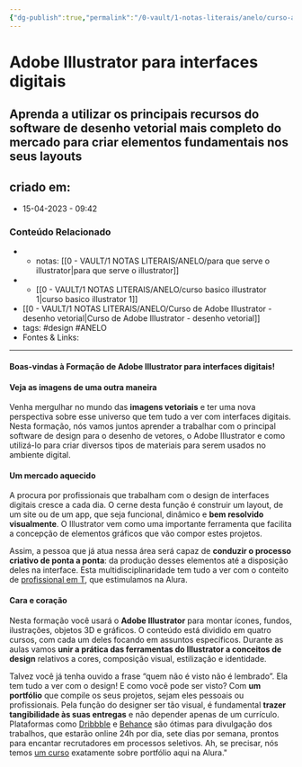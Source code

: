 ```yaml
---
{"dg-publish":true,"permalink":"/0-vault/1-notas-literais/anelo/curso-adobe-illustrator-para-interfaces-digitais/","tags":["design","ANELO"],"dgHomeLink":true,"dgShowLocalGraph":true,"dgShowFileTree":true,"dgEnableSearch":true,"noteIcon":""}
---
```


# Adobe Illustrator para interfaces digitais

## Aprenda a utilizar os principais recursos do software de desenho vetorial mais completo do mercado para criar elementos fundamentais nos seus layouts

## criado em: 
-  15-04-2023 - 09:42

### Conteúdo Relacionado
- - notas: [[0 - VAULT/1 NOTAS LITERAIS/ANELO/para que serve o illustrator\|para que serve o illustrator]]
- -  [[0 - VAULT/1 NOTAS LITERAIS/ANELO/curso basico illustrator 1\|curso basico illustrator 1]]
- [[0 - VAULT/1 NOTAS LITERAIS/ANELO/Curso de Adobe Illustrator - desenho vetorial\|Curso de Adobe Illustrator - desenho vetorial]]
- tags: #design #ANELO
- Fontes & Links: 

---

#### Boas-vindas à Formação de Adobe Illustrator para interfaces digitais!

#### Veja as imagens de uma outra maneira

Venha mergulhar no mundo das **imagens vetoriais** e ter uma nova perspectiva sobre esse universo que tem tudo a ver com interfaces digitais. Nesta formação, nós vamos juntos aprender a trabalhar com o principal software de design para o desenho de vetores, o Adobe Illustrator e como utilizá-lo para criar diversos tipos de materiais para serem usados no ambiente digital.

#### Um mercado aquecido

A procura por profissionais que trabalham com o design de interfaces digitais cresce a cada dia. O cerne desta função é construir um layout, de um site ou de um app, que seja funcional, dinâmico e **bem resolvido visualmente**. O Illustrator vem como uma importante ferramenta que facilita a concepção de elementos gráficos que vão compor estes projetos.

Assim, a pessoa que já atua nessa área será capaz de **conduzir o processo criativo de ponta a ponta**: da produção desses elementos até a disposição deles na interface. Esta multidisciplinaridade tem tudo a ver com o conteito de [profissional em T](https://www.alura.com.br/dev-em-t?gclid=Cj0KCQjwla-hBhD7ARIsAM9tQKtWSaHIAXgXy7hdm_lOqLUSLpeCajRSFRICGOUeBd54Fth9xPuOjmgaAl-_EALw_wcB), que estimulamos na Alura.

#### Cara e coração

Nesta formação você usará o **Adobe Illustrator** para montar ícones, fundos, ilustrações, objetos 3D e gráficos. O conteúdo está dividido em quatro cursos, com cada um deles focando em assuntos específicos. Durante as aulas vamos **unir a prática das ferramentas do Illustrator a conceitos de design** relativos a cores, composição visual, estilização e identidade.

Talvez você já tenha ouvido a frase “quem não é visto não é lembrado”. Ela tem tudo a ver com o design! E como você pode ser visto? Com **um portfólio** que compile os seus projetos, sejam eles pessoais ou profissionais. Pela função do designer ser tão visual, é fundamental **trazer tangibilidade às suas entregas** e não depender apenas de um currículo. Plataformas como [Dribbble](https://dribbble.com/) e [Behance](https://www.behance.net/) são ótimas para divulgação dos trabalhos, que estarão online 24h por dia, sete dias por semana, prontos para encantar recrutadores em processos seletivos. Ah, se precisar, nós temos [um curso](https://cursos.alura.com.br/course/design-visual-estrategias-planejar-construir-portfolio) exatamente sobre portfólio aqui na Alura."